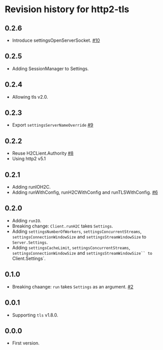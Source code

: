 # Revision history for http2-tls

## 0.2.6

* Introduce settingsOpenServerSocket.
  [#10](https://github.com/kazu-yamamoto/http2-tls/pull/10)

## 0.2.5

* Adding SessionManager to Settings.

## 0.2.4

* Allowing tls v2.0.

## 0.2.3

* Export `settingsServerNameOverride`
  [#9](https://github.com/kazu-yamamoto/http2-tls/pull/9)

## 0.2.2

* Reuse H2CLient.Authority
  [#8](https://github.com/kazu-yamamoto/http2-tls/pull/8)
* Using http2 v5.1

## 0.2.1

* Adding runIOH2C.
* Adding runWithConfig, runH2CWithConfig and runTLSWithConfig.
  [#6](https://github.com/kazu-yamamoto/http2-tls/pull/6)

## 0.2.0

* Adding `runIO`.
* Breaking change: `Client.runH2C` takes `Settings`.
* Adding `settingsNumberOfWorkers`, `settingsConcurrentStreams`, `settingsConnectionWindowSize` and `settingsStreamWindowSize` to `Server.Settings`.
* Adding `settingsCacheLimit`, `settingsConcurrentStreams`, `settingsConnectionWindowSize` and `settingsStreamWindowSize`` to `Client.Settings`.

## 0.1.0

* Breaking chaange: `run` takes `Settings` as an argument.
  [#2](https://github.com/kazu-yamamoto/http2-tls/pull/2)

## 0.0.1

* Supporting `tls` v1.8.0.

## 0.0.0

* First version.
